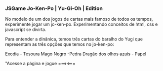 ### JSGame Jo-Ken-Po | Yu-Gi-Oh | Edition



No modelo de um dos jogos de cartas mais famoso de todos os tempos, experimente jogar um jo-ken-po.
Experimentando conceitos de html, css e javascript se divirta.

Para entender a dinânica, temos três cartas do baralho do Yugi que representam as três opções que temos no jo-ken-po:

Exodia - Tesoura
Mago Negro -Pedra
Dragão dos olhos azuis - Papel

"Acesse a página e jogue ===><===